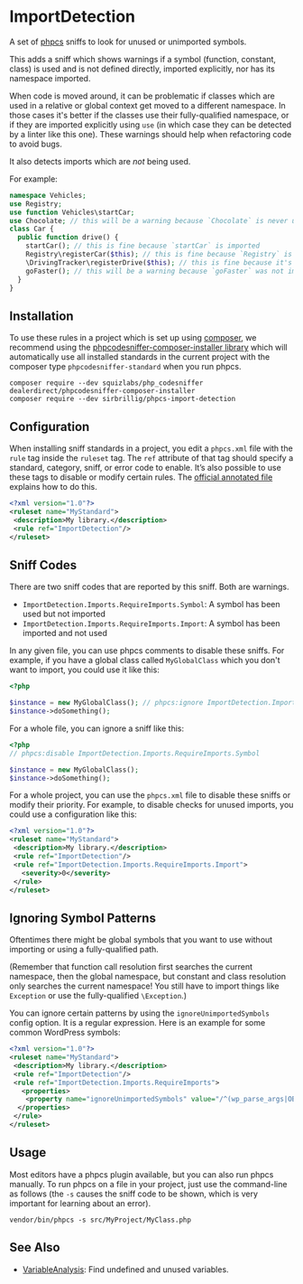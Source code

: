 # ImportDetection

A set of [phpcs](https://github.com/squizlabs/PHP_CodeSniffer) sniffs to look for unused or unimported symbols.

This adds a sniff which shows warnings if a symbol (function, constant, class) is used and is not defined directly, imported explicitly, nor has its namespace imported.

When code is moved around, it can be problematic if classes which are used in a relative or global context get moved to a different namespace. In those cases it's better if the classes use their fully-qualified namespace, or if they are imported explicitly using `use` (in which case they can be detected by a linter like this one). These warnings should help when refactoring code to avoid bugs.

It also detects imports which are _not_ being used.

For example:

```php
namespace Vehicles;
use Registry;
use function Vehicles\startCar;
use Chocolate; // this will be a warning because `Chocolate` is never used
class Car {
  public function drive() {
    startCar(); // this is fine because `startCar` is imported
    Registry\registerCar($this); // this is fine because `Registry` is imported
    \DrivingTracker\registerDrive($this); // this is fine because it's fully-qualified
    goFaster(); // this will be a warning because `goFaster` was not imported
  }
}
```

## Installation

To use these rules in a project which is set up using [composer](https://href.li/?https://getcomposer.org/), we recommend using the [phpcodesniffer-composer-installer library](https://href.li/?https://github.com/DealerDirect/phpcodesniffer-composer-installer) which will automatically use all installed standards in the current project with the composer type `phpcodesniffer-standard` when you run phpcs.

```
composer require --dev squizlabs/php_codesniffer dealerdirect/phpcodesniffer-composer-installer
composer require --dev sirbrillig/phpcs-import-detection
```

## Configuration

When installing sniff standards in a project, you edit a `phpcs.xml` file with the `rule` tag inside the `ruleset` tag. The `ref` attribute of that tag should specify a standard, category, sniff, or error code to enable. It’s also possible to use these tags to disable or modify certain rules. The [official annotated file](https://href.li/?https://github.com/squizlabs/PHP_CodeSniffer/wiki/Annotated-ruleset.xml) explains how to do this.

```xml
<?xml version="1.0"?>
<ruleset name="MyStandard">
 <description>My library.</description>
 <rule ref="ImportDetection"/>
</ruleset>
```

## Sniff Codes

There are two sniff codes that are reported by this sniff. Both are warnings.

- `ImportDetection.Imports.RequireImports.Symbol`: A symbol has been used but not imported
- `ImportDetection.Imports.RequireImports.Import`: A symbol has been imported and not used

In any given file, you can use phpcs comments to disable these sniffs. For example, if you have a global class called `MyGlobalClass` which you don't want to import, you could use it like this:

```php
<?php

$instance = new MyGlobalClass(); // phpcs:ignore ImportDetection.Imports.RequireImports.Symbol -- this class is global
$instance->doSomething();
```

For a whole file, you can ignore a sniff like this:

```php
<?php
// phpcs:disable ImportDetection.Imports.RequireImports.Symbol

$instance = new MyGlobalClass();
$instance->doSomething();
```

For a whole project, you can use the `phpcs.xml` file to disable these sniffs or modify their priority. For example, to disable checks for unused imports, you could use a configuration like this:

```xml
<?xml version="1.0"?>
<ruleset name="MyStandard">
 <description>My library.</description>
 <rule ref="ImportDetection"/>
 <rule ref="ImportDetection.Imports.RequireImports.Import">
   <severity>0</severity>
 </rule>
</ruleset>
```

## Ignoring Symbol Patterns

Oftentimes there might be global symbols that you want to use without importing or using a fully-qualified path.

(Remember that function call resolution first searches the current namespace, then the global namespace, but constant and class resolution only searches the current namespace! You still have to import things like `Exception` or use the fully-qualified `\Exception`.)

You can ignore certain patterns by using the `ignoreUnimportedSymbols` config option. It is a regular expression. Here is an example for some common WordPress symbols:

```xml
<?xml version="1.0"?>
<ruleset name="MyStandard">
 <description>My library.</description>
 <rule ref="ImportDetection"/>
 <rule ref="ImportDetection.Imports.RequireImports">
   <properties>
    <property name="ignoreUnimportedSymbols" value="/^(wp_parse_args|OBJECT\S*|ARRAY_\S+|is_wp_error|__|esc_html__|get_blog_\S+)$/"/>
  </properties>
 </rule>
</ruleset>
```

## Usage

Most editors have a phpcs plugin available, but you can also run phpcs manually. To run phpcs on a file in your project, just use the command-line as follows (the `-s` causes the sniff code to be shown, which is very important for learning about an error).

```
vendor/bin/phpcs -s src/MyProject/MyClass.php
```

## See Also

- [VariableAnalysis](https://github.com/sirbrillig/phpcs-variable-analysis): Find undefined and unused variables.
